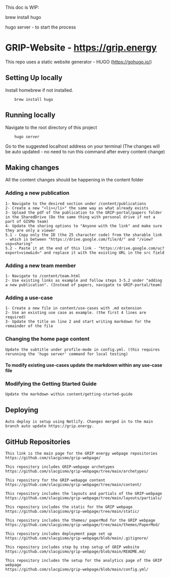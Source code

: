 This doc is WIP:

brew install hugo

hugo server - to start the process


# GRIP-Website - https://grip.energy

This repo uses a static website generator - HUGO (https://gohugo.io/)

## Setting Up locally

Install homebrew if not installed.

```
    brew install hugo
```

## Running locally

Navigate to the root directory of this project

```
    hugo server
```

Go to the suggested localhost address on your terminal
(The changes will be auto updated - no need to run this command after every content change)

## Making changes

All the content changes should be happening in the content folder

### Adding a new publication

    1- Navigate to the desired section under /content/publications
    2- Create a new "<li></li>" the same way as what already exists
    3- Upload the pdf of the publication to the GRIP-portal/papers folder in the SharedDrive (Do the same thing with personal drive if not a part of GISMo team)
    4- Update the sharing options to "Anyone with the link" and make sure they are only a viewer
    5.1 - Copy only the ID (the 25 character code) from the sharable link - which is between "https://drive.google.com/file/d/" and "/view?usp=sharing"
    5.2 - Paste it at the end of this link - "https://drive.google.com/uc?export=view&id=" and replace it with the existing URL in the src field

### Adding a new team member

    1- Navigate to /content/team.html
    2- Use existing links as example and follow steps 3-5.2 under "adding a new publication". (Instead of papers, navigate to GRIP-portal/team)

### Adding a use-case

    1- Create a new file in content/use-cases with .md extension
    2- Use an existing use case as example. (the first 4 lines are required)
    3- Update the title on line 2 and start writing markdown for the remainder of the file

### Changing the home page content

    Update the subtitle under profile-mode in config.yml. (this requires rerunning the 'hugo server' command for local testing)

#### To modify existing use-cases update the markdown within any use-case file

### Modifying the Getting Started Guide

    Update the markdown within content/getting-started-guide

## Deploying

    Auto deploy is setup using Netlify. Changes merged in to the main branch auto update https://grip.energy.

## GitHub Repositories
    This link is the main page for the GRIP energy webpage repositories
    https://github.com/slacgismo/grip-webpage/

    This repository includes GRIP-webpage archetypes
    https://github.com/slacgismo/grip-webpage/tree/main/archetypes/

    This repository for the GRIP-webapge content
    https://github.com/slacgismo/grip-webpage/tree/main/content/

    This repository includes the layouts and partials of the GRIP-webpage
    https://github.com/slacgismo/grip-webpage/tree/main/layouts/partials/

    This repository includes the static for the GRIP webpage 
    https://github.com/slacgismo/grip-webpage/tree/main/static/

    This repository includes the themes/ paperMod for the GRIP webpage
    https://github.com/slacgismo/grip-webpage/tree/main/themes/PaperMod/

    This repository includes deployment page set up
    https://github.com/slacgismo/grip-webpage/blob/main/.gitignore/

    This repository includes step by step setup of GRIP website 
    https://github.com/slacgismo/grip-webpage/blob/main/README.md/

    This repository includes the setup for the analytics page of the GRIP webpage
    https://github.com/slacgismo/grip-webpage/blob/main/config.yml/